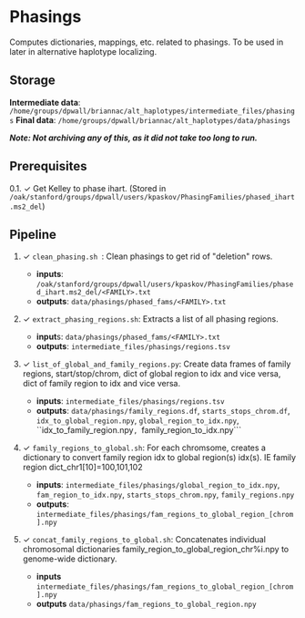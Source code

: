 # Phasings
Computes dictionaries, mappings, etc. related to phasings. To be used in later in alternative haplotype localizing.

## Storage
**Intermediate data**: ```/home/groups/dpwall/briannac/alt_haplotypes/intermediate_files/phasings```
**Final data**:  ```/home/groups/dpwall/briannac/alt_haplotypes/data/phasings```

***Note: Not archiving any of this, as it did not take too long to run.***

## Prerequisites

0.1. ✓ Get Kelley to phase ihart. (Stored in ```/oak/stanford/groups/dpwall/users/kpaskov/PhasingFamilies/phased_ihart.ms2_del```) 

## Pipeline

1. ✓ ```clean_phasing.sh ```: Clean phasings to get rid of "deletion" rows. 
    - **inputs**: ```/oak/stanford/groups/dpwall/users/kpaskov/PhasingFamilies/phased_ihart.ms2_del/<FAMILY>.txt```
    - **outputs**: ```data/phasings/phased_fams/<FAMILY>.txt```

2. ✓ ```extract_phasing_regions.sh```: Extracts a list of all phasing regions. 
    - **input**s: ```data/phasings/phased_fams/<FAMILY>.txt```
    - **outputs**: ```intermediate_files/phasings/regions.tsv```

3. ✓ ```list_of_global_and_family_regions.py```: Create data frames of family regions, start/stop/chrom, dict of global region to idx and vice versa, dict of family region to idx and vice versa. 
    - **inputs**: ```intermediate_files/phasings/regions.tsv```
    - **outputs**: ```data/phasings/family_regions.df```, ```starts_stops_chrom.df```, ```idx_to_global_region.npy```, ```global_region_to_idx.npy```, ``idx_to_family_region.npy```, ```family_region_to_idx.npy```


4. ✓ ```family_regions_to_global.sh```: For each chromsome, creates a dictionary to convert family region idx to global region(s) idx(s). 
    IE family region dict_chr1[10]=100,101,102
    - **inputs**: ```intermediate_files/phasings/global_region_to_idx.npy```, ```fam_region_to_idx.npy```, ```starts_stops_chrom.npy```, ```family_regions.npy```
    - **outputs**: ```intermediate_files/phasings/fam_regions_to_global_region_[chrom].npy```

5. ✓ ```concat_family_regions_to_global.sh```: Concatenates individual chromosomal dictionaries family_region_to_global_region_chr%i.npy to genome-wide dictionary.  
    - **inputs** ```intermediate_files/phasings/fam_regions_to_global_region_[chrom].npy```
    - **outputs** ```data/phasings/fam_regions_to_global_region.npy```